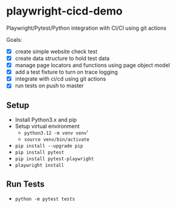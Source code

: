 # playwright-cicd-demo
Playwright/Pytest/Python integration with CI/CI using git actions

Goals:
- [x] create simple website check test
- [x] create data structure to hold test data
- [x] manage page locators and functions using page object model
- [x] add a test fixture to turn on trace logging
- [x] integrate with ci/cd using git actions
- [x] run tests on push to master

## Setup
- Install Python3.x and pip 
- Setup virtual environment
  - `python3.12 -m venv venv`'
  - `source venv/bin/activate`
- `pip install --upgrade pip`
- `pip install pytest`
- `pip install pytest-playwright`
- `playwright install`

## Run Tests
- `python -m pytest tests`


